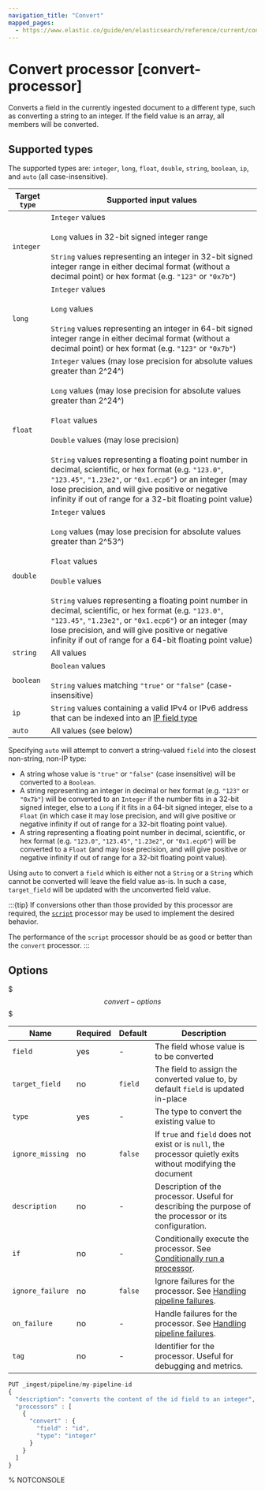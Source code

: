 ```yaml
---
navigation_title: "Convert"
mapped_pages:
  - https://www.elastic.co/guide/en/elasticsearch/reference/current/convert-processor.html
---
```


# Convert processor [convert-processor]

Converts a field in the currently ingested document to a different type, such as converting a string to an integer. If the field value is an array, all members will be converted.

## Supported types

The supported types are: `integer`, `long`, `float`, `double`, `string`, `boolean`, `ip`, and `auto` (all case-insensitive).

| Target `type` | Supported input values                                                                                                                                                                                                                                                                                                                                                                                                                                                                                                        |
|---------------|-------------------------------------------------------------------------------------------------------------------------------------------------------------------------------------------------------------------------------------------------------------------------------------------------------------------------------------------------------------------------------------------------------------------------------------------------------------------------------------------------------------------------------|
| `integer`     | `Integer` values<br><br>`Long` values in 32-bit signed integer range<br><br>`String` values representing an integer in 32-bit signed integer range in either decimal format (without a decimal point) or hex format (e.g. `"123"` or `"0x7b"`)                                                                                                                                                                                                                                                                                |
| `long`        | `Integer` values<br><br>`Long` values<br><br>`String` values representing an integer in 64-bit signed integer range in either decimal format (without a decimal point) or hex format (e.g. `"123"` or `"0x7b"`)                                                                                                                                                                                                                                                                                                               |
| `float`       | `Integer` values (may lose precision for absolute values greater than 2^24^)<br><br>`Long` values (may lose precision for absolute values greater than 2^24^)<br><br>`Float` values<br><br>`Double` values (may lose precision)<br><br>`String` values representing a floating point number in decimal, scientific, or hex format (e.g. `"123.0"`, `"123.45"`, `"1.23e2"`, or `"0x1.ecp6"`) or an integer (may lose precision, and will give positive or negative infinity if out of range for a 32-bit floating point value) |
| `double`      | `Integer` values<br><br>`Long` values (may lose precision for absolute values greater than 2^53^)<br><br>`Float` values<br><br>`Double` values<br><br>`String` values representing a floating point number in decimal, scientific, or hex format (e.g. `"123.0"`, `"123.45"`, `"1.23e2"`, or `"0x1.ecp6"`) or an integer (may lose precision, and will give positive or negative infinity if out of range for a 64-bit floating point value)                                                                                  |
| `string`      | All values                                                                                                                                                                                                                                                                                                                                                                                                                                                                                                                    |
| `boolean`     | `Boolean` values<br><br>`String` values matching `"true"` or `"false"` (case-insensitive)                                                                                                                                                                                                                                                                                                                                                                                                                                     |
| `ip`          | `String` values containing a valid IPv4 or IPv6 address that can be indexed into an [IP field type](/reference/elasticsearch/mapping-reference/ip.md)                                                                                                                                                                                                                                                                                                                                                                         |
| `auto`        | All values (see below)                                                                                                                                                                                                                                                                                                                                                                                                                                                                                                        |

Specifying `auto` will attempt to convert a string-valued `field` into the closest non-string, non-IP type:
 - A string whose value is `"true"` or `"false"` (case insensitive) will be converted to a `Boolean`.
 - A string representing an integer in decimal or hex format (e.g. `"123"` or `"0x7b"`) will be converted to an `Integer` if the number fits in a 32-bit signed integer, else to a `Long` if it fits in a 64-bit signed integer, else to a `Float` (in which case it may
lose precision, and will give positive or negative infinity if out of range for a 32-bit floating point value).
 - A string representing a floating point number in decimal, scientific, or hex format (e.g. `"123.0"`, `"123.45"`, `"1.23e2"`, or `"0x1.ecp6"`) will be converted to a `Float` (and may lose precision, and will give positive or negative infinity if out of range for a 32-bit floating point value).

Using `auto` to convert a `field` which is either not a `String` or a `String` which cannot be converted will leave the
field value as-is. In such a case, `target_field` will be updated with the unconverted field value.

:::{tip}
 If conversions other than those provided by this processor are required, the
[`script`](/reference/enrich-processor/script-processor.md) processor may be used to implement the desired behavior.

The performance of the `script` processor should be as good or better than the `convert` processor.
:::


## Options
$$$convert-options$$$

| Name | Required | Default | Description |
| --- | --- | --- | --- |
| `field` | yes | - | The field whose value is to be converted |
| `target_field` | no | `field` | The field to assign the converted value to, by default `field` is updated in-place |
| `type` | yes | - | The type to convert the existing value to |
| `ignore_missing` | no | `false` | If `true` and `field` does not exist or is `null`, the processor quietly exits without modifying the document |
| `description` | no | - | Description of the processor. Useful for describing the purpose of the processor or its configuration. |
| `if` | no | - | Conditionally execute the processor. See [Conditionally run a processor](docs-content://manage-data/ingest/transform-enrich/ingest-pipelines.md#conditionally-run-processor). |
| `ignore_failure` | no | `false` | Ignore failures for the processor. See [Handling pipeline failures](docs-content://manage-data/ingest/transform-enrich/ingest-pipelines.md#handling-pipeline-failures). |
| `on_failure` | no | - | Handle failures for the processor. See [Handling pipeline failures](docs-content://manage-data/ingest/transform-enrich/ingest-pipelines.md#handling-pipeline-failures). |
| `tag` | no | - | Identifier for the processor. Useful for debugging and metrics. |

```js
PUT _ingest/pipeline/my-pipeline-id
{
  "description": "converts the content of the id field to an integer",
  "processors" : [
    {
      "convert" : {
        "field" : "id",
        "type": "integer"
      }
    }
  ]
}
```
% NOTCONSOLE

